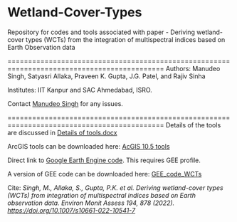 # Wetland-Cover-Types

Repository for codes and tools associated with paper - 
Deriving wetland-cover types (WCTs) from the integration of multispectral indices based on Earth Observation data

============================================================================================
Authors: Manudeo Singh, Satyasri Allaka, Praveen K. Gupta, J.G. Patel, and Rajiv Sinha

Institutes: IIT Kanpur and SAC Ahmedabad, ISRO. 

Contact [Manudeo Singh](manudeo.singh@uni-potsdam.de) for any issues.

============================================================================================
Details of the tools are discussed in [Details of tools.docx ](https://github.com/manudeo/Wetland-Cover-Types/blob/main/Details%20of%20tools.docx)

ArcGIS tools can be downloaded here: [AcGIS 10.5 tools](https://github.com/manudeo/Wetland-Cover-Types/blob/main/WCT_Toolbox.tbx) 

Direct link to [Google Earth Engine code](https://code.earthengine.google.com/e72bfe791f13493febabacd99a2aab84). This requires GEE profile. 

A version of GEE code can be downloaded here: [GEE_code_WCTs](https://github.com/manudeo/Wetland-Cover-Types/blob/main/GEE_code_WCTs.js)


Cite:
_Singh, M., Allaka, S., Gupta, P.K. et al. Deriving wetland-cover types (WCTs) from integration of multispectral indices based on Earth observation data. Environ Monit Assess 194, 878 (2022). https://doi.org/10.1007/s10661-022-10541-7_
